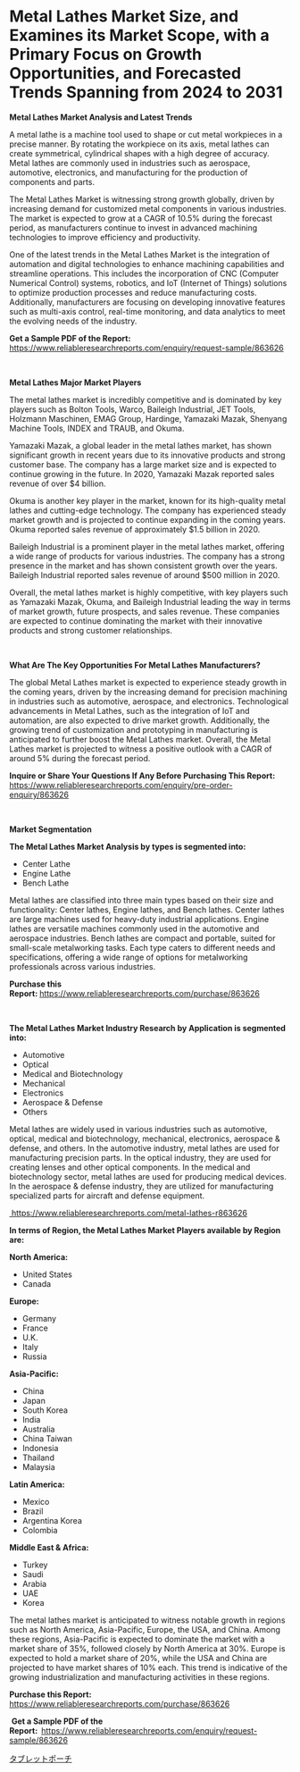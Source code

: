 <p><h1>Metal Lathes Market Size, and Examines its Market Scope, with a Primary Focus on Growth Opportunities, and Forecasted Trends Spanning from 2024 to 2031</h1></p><p><strong>Metal Lathes Market Analysis and Latest Trends</strong></p>
<p><p>A metal lathe is a machine tool used to shape or cut metal workpieces in a precise manner. By rotating the workpiece on its axis, metal lathes can create symmetrical, cylindrical shapes with a high degree of accuracy. Metal lathes are commonly used in industries such as aerospace, automotive, electronics, and manufacturing for the production of components and parts.</p><p>The Metal Lathes Market is witnessing strong growth globally, driven by increasing demand for customized metal components in various industries. The market is expected to grow at a CAGR of 10.5% during the forecast period, as manufacturers continue to invest in advanced machining technologies to improve efficiency and productivity.</p><p>One of the latest trends in the Metal Lathes Market is the integration of automation and digital technologies to enhance machining capabilities and streamline operations. This includes the incorporation of CNC (Computer Numerical Control) systems, robotics, and IoT (Internet of Things) solutions to optimize production processes and reduce manufacturing costs. Additionally, manufacturers are focusing on developing innovative features such as multi-axis control, real-time monitoring, and data analytics to meet the evolving needs of the industry.</p></p>
<p><strong>Get a Sample PDF of the Report:&nbsp;</strong> <a href="https://www.reliableresearchreports.com/enquiry/request-sample/863626">https://www.reliableresearchreports.com/enquiry/request-sample/863626</a></p>
<p>&nbsp;</p>
<p><strong>Metal Lathes Major Market Players</strong></p>
<p><p>The metal lathes market is incredibly competitive and is dominated by key players such as Bolton Tools, Warco, Baileigh Industrial, JET Tools, Holzmann Maschinen, EMAG Group, Hardinge, Yamazaki Mazak, Shenyang Machine Tools, INDEX and TRAUB, and Okuma.</p><p>Yamazaki Mazak, a global leader in the metal lathes market, has shown significant growth in recent years due to its innovative products and strong customer base. The company has a large market size and is expected to continue growing in the future. In 2020, Yamazaki Mazak reported sales revenue of over $4 billion.</p><p>Okuma is another key player in the market, known for its high-quality metal lathes and cutting-edge technology. The company has experienced steady market growth and is projected to continue expanding in the coming years. Okuma reported sales revenue of approximately $1.5 billion in 2020.</p><p>Baileigh Industrial is a prominent player in the metal lathes market, offering a wide range of products for various industries. The company has a strong presence in the market and has shown consistent growth over the years. Baileigh Industrial reported sales revenue of around $500 million in 2020.</p><p>Overall, the metal lathes market is highly competitive, with key players such as Yamazaki Mazak, Okuma, and Baileigh Industrial leading the way in terms of market growth, future prospects, and sales revenue. These companies are expected to continue dominating the market with their innovative products and strong customer relationships.</p></p>
<p>&nbsp;</p>
<p><strong>What Are The Key Opportunities For Metal Lathes Manufacturers?</strong></p>
<p><p>The global Metal Lathes market is expected to experience steady growth in the coming years, driven by the increasing demand for precision machining in industries such as automotive, aerospace, and electronics. Technological advancements in Metal Lathes, such as the integration of IoT and automation, are also expected to drive market growth. Additionally, the growing trend of customization and prototyping in manufacturing is anticipated to further boost the Metal Lathes market. Overall, the Metal Lathes market is projected to witness a positive outlook with a CAGR of around 5% during the forecast period.</p></p>
<p><strong>Inquire or Share Your Questions If Any Before Purchasing This Report:</strong> <a href="https://www.reliableresearchreports.com/enquiry/pre-order-enquiry/863626">https://www.reliableresearchreports.com/enquiry/pre-order-enquiry/863626</a></p>
<p>&nbsp;</p>
<p><strong>Market Segmentation</strong></p>
<p><strong>The Metal Lathes Market Analysis by types is segmented into:</strong></p>
<p><ul><li>Center Lathe</li><li>Engine Lathe</li><li>Bench Lathe</li></ul></p>
<p><p>Metal lathes are classified into three main types based on their size and functionality: Center lathes, Engine lathes, and Bench lathes. Center lathes are large machines used for heavy-duty industrial applications. Engine lathes are versatile machines commonly used in the automotive and aerospace industries. Bench lathes are compact and portable, suited for small-scale metalworking tasks. Each type caters to different needs and specifications, offering a wide range of options for metalworking professionals across various industries.</p></p>
<p><strong>Purchase this Report:&nbsp;</strong><a href="https://www.reliableresearchreports.com/purchase/863626">https://www.reliableresearchreports.com/purchase/863626</a></p>
<p>&nbsp;</p>
<p><strong>The Metal Lathes Market Industry Research by Application is segmented into:</strong></p>
<p><ul><li>Automotive</li><li>Optical</li><li>Medical and Biotechnology</li><li>Mechanical</li><li>Electronics</li><li>Aerospace & Defense</li><li>Others</li></ul></p>
<p><p>Metal lathes are widely used in various industries such as automotive, optical, medical and biotechnology, mechanical, electronics, aerospace & defense, and others. In the automotive industry, metal lathes are used for manufacturing precision parts. In the optical industry, they are used for creating lenses and other optical components. In the medical and biotechnology sector, metal lathes are used for producing medical devices. In the aerospace & defense industry, they are utilized for manufacturing specialized parts for aircraft and defense equipment.</p></p>
<p><a href="https://www.reliableresearchreports.com/metal-lathes-r863626">&nbsp;https://www.reliableresearchreports.com/metal-lathes-r863626</a></p>
<p><strong>In terms of Region, the Metal Lathes Market Players available by Region are:</strong></p>
<p>
    <p> <strong> North America: </strong>
        <ul>
            <li>United States</li>
            <li>Canada</li>
        </ul>
        </p> 
    <p> <strong> Europe: </strong>
        <ul>
            <li>Germany</li>
            <li>France</li>
            <li>U.K.</li>
            <li>Italy</li>
            <li>Russia</li>
        </ul>
        </p> 
    <p> <strong> Asia-Pacific: </strong>
        <ul>
            <li>China</li>
            <li>Japan</li>
            <li>South Korea</li>
            <li>India</li>
            <li>Australia</li>
            <li>China Taiwan</li>
            <li>Indonesia</li>
            <li>Thailand</li>
            <li>Malaysia</li>
        </ul>
        </p> 
    <p> <strong> Latin America: </strong>
        <ul>
            <li>Mexico</li>
            <li>Brazil</li>
            <li>Argentina Korea</li>
            <li>Colombia</li>
        </ul>
        </p> 
    <p> <strong> Middle East & Africa: </strong>
        <ul>
            <li>Turkey</li>
            <li>Saudi</li>
            <li>Arabia</li>
            <li>UAE</li>
            <li>Korea</li>
        </ul>
    </p>
    </p>
<p><p>The metal lathes market is anticipated to witness notable growth in regions such as North America, Asia-Pacific, Europe, the USA, and China. Among these regions, Asia-Pacific is expected to dominate the market with a market share of 35%, followed closely by North America at 30%. Europe is expected to hold a market share of 20%, while the USA and China are projected to have market shares of 10% each. This trend is indicative of the growing industrialization and manufacturing activities in these regions.</p></p>
<p><strong>Purchase this Report: </strong><a href="https://www.reliableresearchreports.com/purchase/863626">https://www.reliableresearchreports.com/purchase/863626</a></p>
<p>&nbsp;<strong>Get a Sample PDF of the Report:&nbsp;&nbsp;</strong><a href="https://www.reliableresearchreports.com/enquiry/request-sample/863626">https://www.reliableresearchreports.com/enquiry/request-sample/863626</a></p>
<p><strong></strong></p>
<p><p><a href="https://github.com/mreklxf44233/Market-Research-Report-List-1/blob/main/429303633038.md">タブレットポーチ</a></p></p>